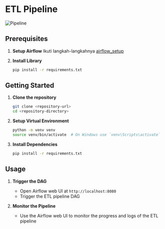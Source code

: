 # ETL Pipeline

![Pipeline](Image%20Pipeline.png)

## Prerequisites

1. **Setup Airflow**
    Ikuti langkah-langkahnya [airflow_setup](./airflow_setup)

2. **Install Library**
    ```bash
    pip install -r requirements.txt
    ```

## Getting Started

1. **Clone the repository**
    ```bash
    git clone <repository-url>
    cd <repository-directory>
    ```

2. **Setup Virtual Environment**
    ```bash
    python -m venv venv
    source venv/bin/activate  # On Windows use `venv\Scripts\activate`
    ```

3. **Install Dependencies**
    ```bash
    pip install -r requirements.txt
    ```

## Usage

1. **Trigger the DAG**
    - Open Airflow web UI at `http://localhost:8080`
    - Trigger the ETL pipeline DAG

2. **Monitor the Pipeline**
    - Use the Airflow web UI to monitor the progress and logs of the ETL pipeline